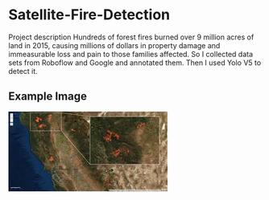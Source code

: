 # Satellite-Fire-Detection
Project description
Hundreds of forest fires burned over 9 million acres of land in 2015, causing millions of dollars in property damage and immeasurable loss and pain to those families affected.
So I collected data sets from Roboflow and Google and annotated them.
Then I used Yolo V5 to detect it.
## Example Image
![Example Image](output.jfif)
